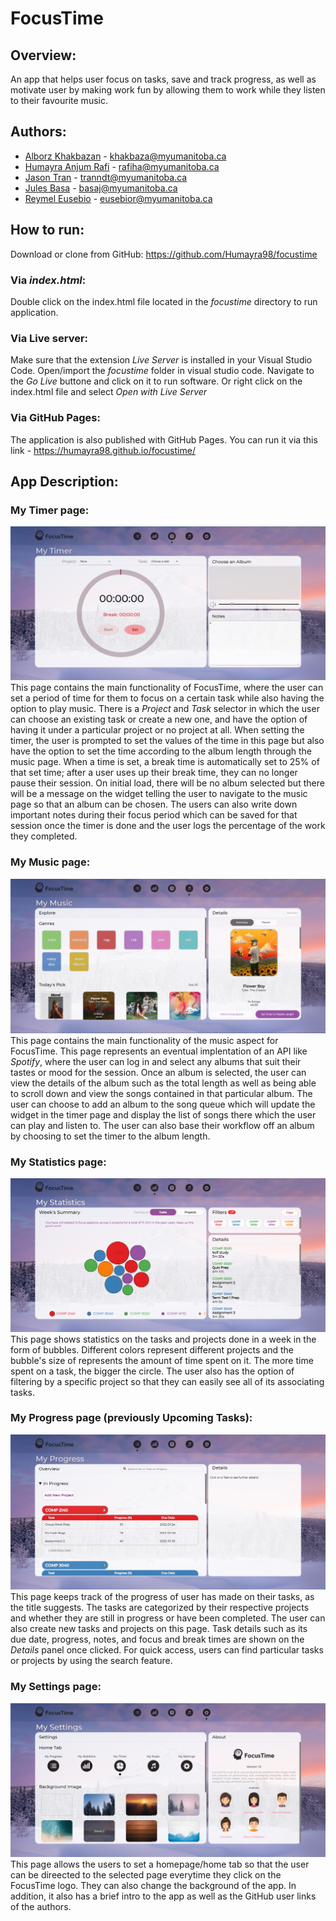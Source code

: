 # FocusTime

## Overview:
An app that helps user focus on tasks, save and track progress, as well as motivate user by making work fun by allowing them to work while they listen to their favourite music.

## Authors:
- [Alborz Khakbazan](https://github.com/alborzk) - khakbaza@myumanitoba.ca
- [Humayra Anjum Rafi](https://github.com/Humayra98) - rafiha@myumanitoba.ca
- [Jason Tran](https://github.com/tranndt) - tranndt@myumanitoba.ca 
- [Jules Basa](https://github.com/basaaj) - basaj@myumanitoba.ca
- [Reymel Eusebio](https://github.com/r3ym3l) - eusebior@myumanitoba.ca

## How to run:

Download or clone from GitHub: https://github.com/Humayra98/focustime

### Via _index.html_:
Double click on the index.html file located in the _focustime_ directory to run application.

### Via Live server:
Make sure that the extension _Live Server_ is installed in your Visual Studio Code. Open/import the _focustime_ folder in visual studio code. Navigate to the _Go Live_ buttone and click on it to run software. Or right click on the index.html file and select _Open with Live Server_ 

### Via GitHub Pages:
The application is also published with GitHub Pages. You can run it via this link - https://humayra98.github.io/focustime/ 

## App Description: 

### My Timer page:

![My Timer page screenshot](https://raw.githubusercontent.com/Humayra98/focustime/main/assets/readme_imgs/my_timer.png)
This page contains the main functionality of FocusTime, where the user can set a period of time for them to focus on a certain task while also having the option to play music. There is a _Project_ and _Task_ selector in which the user can choose an existing task or create a new one, and have the option of having it under a particular project or no project at all. When setting the timer, the user is prompted to set the values of the time in this page but also have the option to set the time according to the album length through the music page. When a time is set, a break time is automatically set to 25% of that set time; after a user uses up their break time, they can no longer pause their session. On initial load, there will be no album selected but there will be a message on the widget telling the user to navigate to the music page so that an album can be chosen. The users can also write down important notes during their focus period which can be saved for that session once the timer is done and the user logs the percentage of the work they completed.  

### My Music page:

![My Music page screenshot](https://raw.githubusercontent.com/Humayra98/focustime/main/assets/readme_imgs/my_music.png)
This page contains the main functionality of the music aspect for FocusTime. This page represents an eventual implentation of an API like _Spotify_, where the user can log in and select any albums that suit their tastes or mood for the session. Once an album is selected, the user can view the details of the album such as the total length as well as being able to scroll down and view the songs contained in that particular album. The user can choose to add an album to the song queue which will update the widget in the timer page and display the list of songs there which the user can play and listen to. The user can also base their workflow off an album by choosing to set the timer to the album length.

### My Statistics page:

![My Statistics page screenshot](https://raw.githubusercontent.com/Humayra98/focustime/main/assets/readme_imgs/my_statistics.png)  
This page shows statistics on the tasks and projects done in a week in the form of bubbles. Different colors represent different projects and the bubble's size of represents the amount of time spent on it. The more time spent on a task, the bigger the circle. The user also has the option of filtering by a specific project so that they can easily see all of its associating tasks.

### My Progress page (previously Upcoming Tasks):

![My Progress page screenshot](https://raw.githubusercontent.com/Humayra98/focustime/main/assets/readme_imgs/my_progress.png)
This page keeps track of the progress of user has made on their tasks, as the title suggests. The tasks are categorized by their respective projects and whether they are still in progress or have been completed. The user can also create new tasks and projects on this page. Task details such as its due date, progress, notes, and focus and break times are shown on the _Details_ panel once clicked. For quick access, users can find particular tasks or projects by using the search feature. 

### My Settings page:

![My Settings page screenshot](https://raw.githubusercontent.com/Humayra98/focustime/main/assets/readme_imgs/my_settings.png)  
This page allows the users to set a homepage/home tab so that the user can be direected to the selected page everytime they click on the FocusTime logo. They can also change the background of the app. In addition, it also has a brief intro to the app as well as the GitHub user links of the authors.
